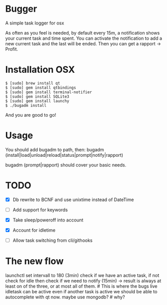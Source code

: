 Bugger
======

A simple task logger for osx

As often as you feel is needed, by default every 15m, a notification shows your current task and time spent.
You can activate the notification to add a new current task and the last will be ended.
Then you can get a rapport -> Profit.

# Installation OSX

```
$ [sudo] brew install qt
$ [sudo] gem install qtbindings
$ [sudo] gem install terminal-notifier
$ [sudo] gem install SQLite3
$ [sudo] gem install launchy
$ ./bugadm install
```

And you are good to go!

# Usage

You should add bugadm to path, then:
bugadm (install|load|unload|reload|status|prompt|notify|rapport)

bugadm (prompt|rapport) should cover your basic needs.

# TODO

- [x] Db rewrite to BCNF and use unixtime instead of DateTime
- [ ] Add support for keywords
- [x] Take sleep/poweroff into account
- [x] Account for idletime
- [ ] Allow task switching from cli/githooks



# The new flow

launchctl set intervall to 180 (3min)
check if we have an active task, if not check for idle then check if we need to notify (15min)
  -> result is always at least on of the three, or at most all of them. # This is where the bugs live 
idletask can be active even if another task is active
we should be able to autocomplete with qt now.
maybe use mongodb? # why?





